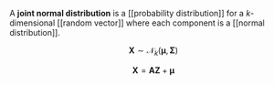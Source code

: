 A **joint normal distribution** is a [[probability distribution]] for a $k$-dimensional [[random vector]] where each component is a [[normal distribution]].

$$
\mathbf{X} \sim \mathcal{N}_k(\boldsymbol{\mu}, \mathbf{\Sigma})
$$

$$
\mathbf{X} = \mathbf{A}\mathbf{Z} + \boldsymbol{\mu}
$$